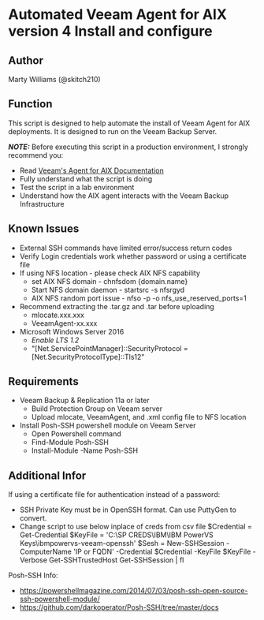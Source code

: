 # Automated Veeam Agent for AIX version 4 Install and configure

## Author

Marty Williams (@skitch210)

## Function

This script is designed to help automate the install of Veeam Agent for AIX deployments. It is designed to run on the Veeam Backup Server.


***NOTE:*** Before executing this script in a production environment, I strongly recommend you:

* Read [Veeam's Agent for AIX Documentation](https://helpcenter.veeam.com/docs/agentforaix/userguide/integrate.html?ver=40)
* Fully understand what the script is doing
* Test the script in a lab environment
* Understand how the AIX agent interacts with the Veeam Backup Infrastructure

## Known Issues

* External SSH commands have limited error/success return codes
* Verify Login credentials work whether password or using a certificate file
* If using NFS location - please check AIX NFS capability
  * set AIX NFS domain - chnfsdom {domain.name}
  * Start NFS domain daemon - startsrc -s nfsrgyd
  * AIX NFS random port issue - nfso -p -o nfs_use_reserved_ports=1
* Recommend extracting the .tar.gz and .tar before uploading
  * mlocate.xxx.xxx
  * VeeamAgent-xx.xxx
* Microsoft Windows Server 2016
  * *Enable LTS 1.2*
  * "[Net.ServicePointManager]::SecurityProtocol = [Net.SecurityProtocolType]::Tls12"

## Requirements

* Veeam Backup & Replication 11a or later
  * Build Protection Group on Veeam server
  * Upload mlocate, VeeamAgent, and .xml config file to NFS location
* Install Posh-SSH powershell module on Veeam Server
  * Open Powershell command
  * Find-Module Posh-SSH
  * Install-Module -Name Posh-SSH

## Additional Infor

If using a certificate file for authentication instead of a password:
* SSH Private Key must be in OpenSSH format. Can use PuttyGen to convert.
* Change script to use below inplace of creds from csv file
  $Credential = Get-Credential
  $KeyFile = 'C:\SP CREDS\IBM\IBM PowerVS Keys\ibmpowervs-veeam-openssh'
  $Sesh = New-SSHSession -ComputerName 'IP or FQDN' -Credential $Credential -KeyFile $KeyFile -Verbose
  Get-SSHTrustedHost
  Get-SSHSession | fl 

Posh-SSH Info:
* https://powershellmagazine.com/2014/07/03/posh-ssh-open-source-ssh-powershell-module/
* https://github.com/darkoperator/Posh-SSH/tree/master/docs
